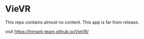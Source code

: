 # VieVR
This repo contains almost no content.
This app is far from release.


visit https://himark-team.github.io/VieVR/
